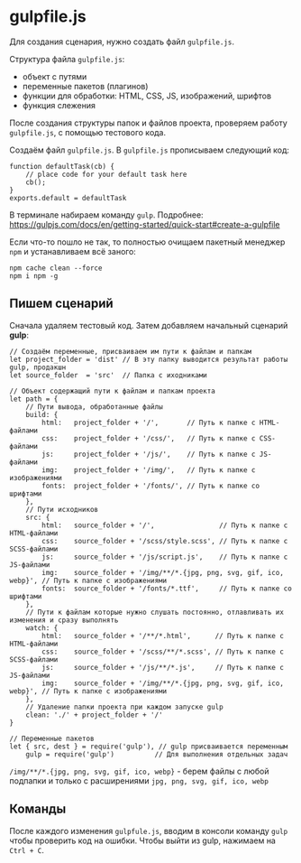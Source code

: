 # gulpfile.js
Для создания сценария, нужно создать файл `gulpfile.js`.

Структура файла `gulpfile.js`:
- объект с путями
- переменные пакетов (плагинов)
- функции для обработки: HTML, CSS, JS, изображений, шрифтов
- функция слежения

После создания структуры папок и файлов проекта, проверяем работу `gulpfile.js`,  с помощью тестового кода.

Создаём файл `gulpfile.js`. В `gulpfile.js` прописываем следующий код:

    function defaultTask(cb) {
        // place code for your default task here
        cb();
    }
    exports.default = defaultTask

В терминале набираем команду `gulp`. Подробнее: https://gulpjs.com/docs/en/getting-started/quick-start#create-a-gulpfile

Если что-то пошло не так, то полностью очищаем пакетный менеджер `npm` и устанавливаем всё заного:

    npm cache clean --force
    npm i npm -g

## Пишем сценарий
Сначала удаляем тестовый код. Затем добавляем начальный сценарий **gulp**:

    // Создаём переменные, присваиваем им пути к файлам и папкам
    let project_folder = 'dist' // В эту папку выводится результат работы gulp, продакшн
    let source_folder  = 'src'  // Папка с иходниками

    // Объект содержащий пути к файлам и папкам проекта
    let path = {
        // Пути вывода, обработанные файлы
        build: {
            html:   project_folder + '/',       // Путь к папке с HTML-файлами
            css:    project_folder + '/css/',   // Путь к папке с CSS-файлами
            js:     project_folder + '/js/',    // Путь к папке с JS-файлами
            img:    project_folder + '/img/',   // Путь к папке с изображениями
            fonts:  project_folder + '/fonts/', // Путь к папке со шрифтами
        },
        // Пути исходников
        src: {
            html:   source_folder + '/',                // Путь к папке с HTML-файлами
            css:    source_folder + '/scss/style.scss', // Путь к папке с SCSS-файлами
            js:     source_folder + '/js/script.js',    // Путь к папке с JS-файлами
            img:    source_folder + '/img/**/*.{jpg, png, svg, gif, ico, webp}', // Путь к папке с изображениями
            fonts:  source_folder + '/fonts/*.ttf',     // Путь к папке со шрифтами
        },
        // Пути к файлам которые нужно слушать постоянно, отлавливать их изменения и сразу выполнять
        watch: {
            html:   source_folder + '/**/*.html',      // Путь к папке с HTML-файлами
            css:    source_folder + '/scss/**/*.scss', // Путь к папке с SCSS-файлами
            js:     source_folder + '/js/**/*.js',     // Путь к папке с JS-файлами
            img:    source_folder + '/img/**/*.{jpg, png, svg, gif, ico, webp}', // Путь к папке с изображениями
        },
        // Удаление папки проекта при каждом запуске gulp
        clean: './' + project_folder + '/'
    }

    // Переменные пакетов
    let { src, dest } = require('gulp'), // gulp присваивается переменным
        gulp = require('gulp')          // Для выполнения отдельных задач

`/img/**/*.{jpg, png, svg, gif, ico, webp}` - берем файлы с любой подпапки и только с расширениями `jpg, png, svg, gif, ico, webp`

## Команды
После каждого изменения `gulpfule.js`, вводим в консоли команду `gulp` чтобы проверить код на ошибки. Чтобы выйти из gulp, нажимаем на `Ctrl + C`.
